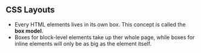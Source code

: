 ## CSS Layouts

- Every HTML elements lives in its own box. This concept is called the **box model**.
- Boxes for block-level elements take up ther whole page, while boxes for inline elements will only be as big as the element itself.

